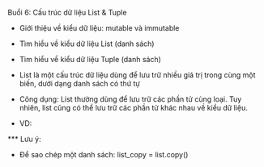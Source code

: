 Buổi 6: Cấu trúc dữ liệu List & Tuple
- Giới thiệu về kiểu dữ liệu: mutable và immutable
- Tìm hiểu về kiểu dữ liệu List (danh sách)
- Tìm hiểu về kiểu dữ liệu Tuple (danh sách)



- List là một cấu trúc dữ liệu dùng để lưu trữ nhiều giá trị trong cùng một biến, dưới dạng danh sách có thứ tự 
- Công dụng: List thường dùng để lưu trữ các phần tử cùng loại. Tuy nhiên, list cũng có thể lưu trữ các phần tử khác nhau về kiểu dữ liệu.
- VD: 

*** Lưu ý: 
- Để sao chép một danh sách: list_copy =  list.copy()